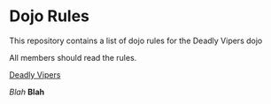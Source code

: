 Dojo Rules
==========

This repository contains a list of dojo rules for the Deadly Vipers dojo

All members should read the rules.

[Deadly Vipers](https://github.com/deadlyvipers)

*Blah* **Blah**
